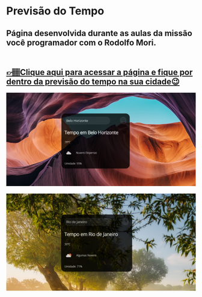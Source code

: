 # Previsão do Tempo

## Página desenvolvida durante as aulas da missão você programador com o Rodolfo Mori. <br><br>

## [👉🏽Clique aqui para acessar a página e fique por dentro da previsão do tempo na sua cidade😉](https://letsle.github.io/PrevisaoTempo)

![preview](./src/img/Capturar.PNG) <br><br>
![preview](./src/img/Capturar2.PNG)

